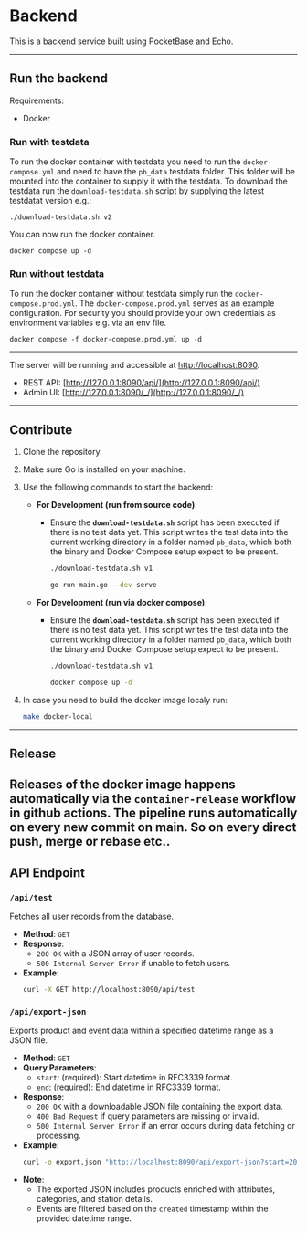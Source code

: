 # Backend

This is a backend service built using PocketBase and Echo.

---

## Run the backend
Requirements: 
* Docker

### Run with testdata
To run the docker container with testdata you need to run the ```docker-compose.yml``` 
and need to have the ```pb_data``` testdata folder. This folder will be mounted into the container to supply it with the testdata.
To download the testdata run the ```download-testdata.sh``` script by supplying the latest testdatat version e.g.: 
```shell
./download-testdata.sh v2
```
You can now run the docker container. 
```shell
docker compose up -d
```

### Run without testdata
To run the docker container without testdata simply run the ```docker-compose.prod.yml```.
The ```docker-compose.prod.yml``` serves as an example configuration.
For security you should provide your own credentials as environment variables e.g. via an env file.

```shell
docker compose -f docker-compose.prod.yml up -d
```
---
The server will be running and accessible at [http://localhost:8090](http://localhost:8090).
- REST API: [http://127.0.0.1:8090/api/](http://127.0.0.1:8090/api/)
- Admin UI: [http://127.0.0.1:8090/_/](http://127.0.0.1:8090/_/)

---

## Contribute
1. Clone the repository.
2. Make sure Go is installed on your machine.
3. Use the following commands to start the backend:

   - **For Development (run from source code)**:
     - Ensure the **`download-testdata.sh`** script has been executed if there is no test data yet. This script writes the test data into the current working directory in a folder named `pb_data`, which both the binary and Docker Compose setup expect to be present.
       ```sh
       ./download-testdata.sh v1  
       ```
       ```sh
       go run main.go --dev serve
       ```

   - **For Development (run via docker compose)**:
     - Ensure the **`download-testdata.sh`** script has been executed if there is no test data yet. This script writes the test data into the current working directory in a folder named `pb_data`, which both the binary and Docker Compose setup expect to be present.
       ```sh
       ./download-testdata.sh v1  
       ```
       ```sh
       docker compose up -d
       ```
4. In case you need to build the docker image localy run:
      ```sh
   make docker-local
      ```
---
## Release
Releases of the docker image happens automatically via the ```container-release``` workflow in github actions. The pipeline runs automatically on every new commit on main. So on every direct push, merge or rebase etc..
---

## API Endpoint

### `/api/test`
Fetches all user records from the database.
- **Method**: `GET`
- **Response**:
    - `200 OK` with a JSON array of user records.
    - `500 Internal Server Error` if unable to fetch users.
- **Example**:
    ```sh
    curl -X GET http://localhost:8090/api/test
    ```

### `/api/export-json`
Exports product and event data within a specified datetime range as a JSON file.
- **Method**: `GET`
- **Query Parameters**:
    - `start`: (required): Start datetime in RFC3339 format.
    - `end`: (required): End datetime in RFC3339 format.
- **Response**:
    - `200 OK` with a downloadable JSON file containing the export data.
    - `400 Bad Request` if query parameters are missing or invalid.
    - `500 Internal Server Error` if an error occurs during data fetching or processing.
- **Example**:
    ```sh
    curl -o export.json "http://localhost:8090/api/export-json?start=2023-01-01T00:00:00Z&end=2023-12-31T23:59:59Z"
    ```
- **Note**:
    - The exported JSON includes products enriched with attributes, categories, and station details.
    - Events are filtered based on the `created` timestamp within the provided datetime range.
